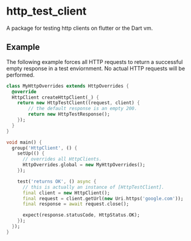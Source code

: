 # http_test_client
A package for testing http clients on flutter or the Dart vm.


## Example
The following example forces all HTTP requests to return a
successful empty response in a test enviornment.  No actual HTTP requests will be performed.

```dart
class MyHttpOverrides extends HttpOverrides {
  @override
  HttpClient createHttpClient(_) {
    return new HttpTestClient((request, client) {
        // the default response is an empty 200.
        return new HttpTestResponse();
    });
  }
}

void main() {
  group('HttpClient', () {
    setUp(() {
      // overrides all HttpClients.
      HttpOverrides.global = new MyHttpOverrides();
    });

    test('returns OK', () async {
      // this is actually an instance of [HttpTestClient].
      final client = new HttpClient();
      final request = client.getUrl(new Uri.https('google.com'));
      final response = await request.close();

      expect(response.statusCode, HttpStatus.OK);
    });
  });
}
```
